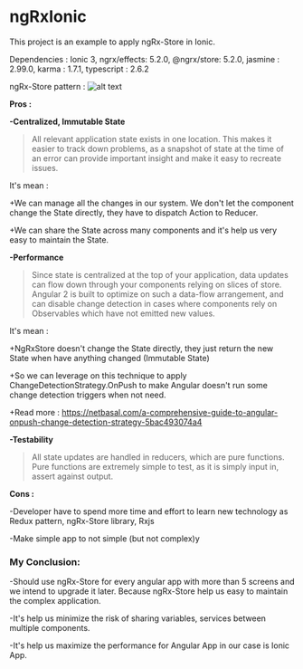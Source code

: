 # ngRxIonic
This project is an example to apply ngRx-Store in Ionic.

Dependencies :
Ionic 3, ngrx/effects: 5.2.0, @ngrx/store: 5.2.0, jasmine : 2.99.0, karma : 1.7.1, typescript : 2.6.2

ngRx-Store pattern :
![alt text](https://www.codemag.com/Article/Image/1811061/image4.PNG)

**Pros :**

**-Centralized, Immutable State**
>All relevant application state exists in one location. 
>This makes it easier to track down problems, as a snapshot of state at the time of an error can provide important insight and make it easy to recreate issues.

It's mean : 

+We can manage all the changes in our system. We don't let the component change the State directly, they have to dispatch Action to Reducer.

+We can share the State across many components and it's help us very easy to maintain the State.

**-Performance**
>Since state is centralized at the top of your application, data updates can flow down through your components relying on slices of store. 
>Angular 2 is built to optimize on such a data-flow arrangement, and can disable change detection in cases where components rely on Observables which have not emitted new values. 

It's mean : 

+NgRxStore doesn't change the State directly, they just return the new State when have anything changed (Immutable State)

+So we can leverage on this technique to apply ChangeDetectionStrategy.OnPush to make Angular doesn't run some change detection triggers when not need.

+Read more : https://netbasal.com/a-comprehensive-guide-to-angular-onpush-change-detection-strategy-5bac493074a4

**-Testability**
>All state updates are handled in reducers, which are pure functions. 
>Pure functions are extremely simple to test, as it is simply input in, assert against output. 

**Cons :**

-Developer have to spend more time and effort to learn new technology as Redux pattern, ngRx-Store library, Rxjs

-Make simple app to not simple (but not complex)y

### My Conclusion:

-Should use ngRx-Store for every angular app with more than 5 screens and we intend to upgrade it later. Because ngRx-Store help us easy to maintain the complex application.

-It's help us minimize the risk of sharing variables, services between multiple components. 

-It's help us maximize the performance for Angular App in our case is Ionic App.
